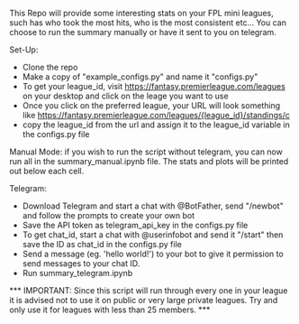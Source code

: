 This Repo will provide some interesting stats on your FPL mini leagues, such has who took the most hits, who is the most consistent etc... You can choose to run the summary manually or have it sent to you on telegram.

Set-Up:
- Clone the repo
- Make a copy of "example_configs.py" and name it "configs.py"
- To get your league_id, visit https://fantasy.premierleague.com/leagues on your desktop and click on the leage you want to use
- Once you click on the preferred league, your URL will look something like https://fantasy.premierleague.com/leagues/{league_id}/standings/c
- copy the league_id from the url and assign it to the league_id variable in the configs.py file

Manual Mode:
if you wish to run the script without telegram, you can now run all in the summary_manual.ipynb file. The stats and plots will be printed out below each cell.

Telegram:
- Download Telegram and start a chat with @BotFather, send "/newbot" and follow the prompts to create your own bot
- Save the API token as telegram_api_key in the configs.py file
- To get chat_id, start a chat with @userinfobot and send it "/start" then save the ID as chat_id in the configs.py file
- Send a message (eg. 'hello world!') to your bot to give it permission to send messages to your chat ID. 
- Run summary_telegram.ipynb

*** IMPORTANT: Since this script will run through every one in your league it is advised not to use it on public or very large private leagues. Try and only use it for leagues with less than 25 members. ***
